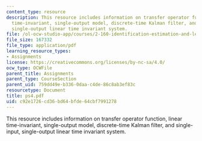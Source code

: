 ```yaml
---
content_type: resource
description: This resource includes information on transfer operator function, linear
  time-invariant, single-output model, discrete-time Kalman filter, and single-input,
  single-output linear time invariant system.
file: /ol-ocw-studio-app/courses/2-160-identification-estimation-and-learning-spring-2006/c92e1726cd36bd64bfde64cbf7991278_ps4.pdf
file_size: 167332
file_type: application/pdf
learning_resource_types:
- Assignments
license: https://creativecommons.org/licenses/by-nc-sa/4.0/
ocw_type: OCWFile
parent_title: Assignments
parent_type: CourseSection
parent_uid: 759dd49e-b336-0daa-c4de-86c8ab3ef83c
resourcetype: Document
title: ps4.pdf
uid: c92e1726-cd36-bd64-bfde-64cbf7991278
---
```

This resource includes information on transfer operator function, linear time-invariant, single-output model, discrete-time Kalman filter, and single-input, single-output linear time invariant system.